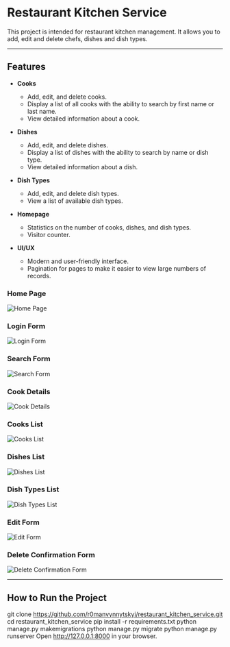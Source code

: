# Restaurant Kitchen Service

This project is intended for restaurant kitchen management. It allows you to add, edit and delete chefs, dishes and dish types.

---
## Features

- **Cooks**
  - Add, edit, and delete cooks.
  - Display a list of all cooks with the ability to search by first name or last name.
  - View detailed information about a cook.

- **Dishes**
  - Add, edit, and delete dishes.
  - Display a list of dishes with the ability to search by name or dish type.
  - View detailed information about a dish.

- **Dish Types**
  - Add, edit, and delete dish types.
  - View a list of available dish types.

- **Homepage**
  - Statistics on the number of cooks, dishes, and dish types.
  - Visitor counter.

- **UI/UX**
  - Modern and user-friendly interface.
  - Pagination for pages to make it easier to view large numbers of records.


### Home Page
![Home Page](restaurant_kitchen_service/readme-img/home-page.png)

### Login Form
![Login Form](restaurant_kitchen_service/readme-img/login.png)

### Search Form
![Search Form](restaurant_kitchen_service/readme-img/search-form.png)

### Cook Details
![Cook Details](restaurant_kitchen_service/readme-img/cook-detail.png)

### Cooks List
![Cooks List](restaurant_kitchen_service/readme-img/cook-list.png)

### Dishes List
![Dishes List](restaurant_kitchen_service/readme-img/dish-list.png)

### Dish Types List
![Dish Types List](restaurant_kitchen_service/readme-img/dish-types-list.png)

### Edit Form
![Edit Form](restaurant_kitchen_service/readme-img/edit-form.png)

### Delete Confirmation Form
![Delete Confirmation Form](restaurant_kitchen_service/readme-img/delete_form.png)

---

## How to Run the Project

git clone https://github.com/r0manvynnytskyi/restaurant_kitchen_service.git
cd restaurant_kitchen_service
pip install -r requirements.txt
python manage.py makemigrations
python manage.py migrate
python manage.py runserver
Open http://127.0.0.1:8000 in your browser.
